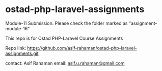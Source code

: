 # ostad-php-laravel-assignments

Module-11 Submission. Please check the folder marked as "assignment-module-16"

This repo is for Ostad PHP-Laravel Course Assignments

Repo link: https://github.com/asif-rahaman/ostad-php-laravel-assignments.git

contact:
Asif Rahaman
email: asif.u.rahaman@gmail.com
